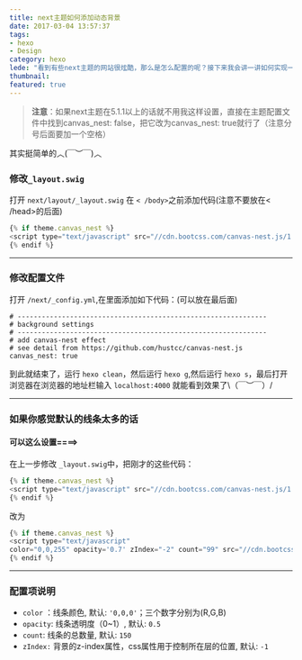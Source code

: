 ```yaml
---
title: next主题如何添加动态背景
date: 2017-03-04 13:57:37
tags:
- hexo
- Design
category: hexo
lede: "看到有些next主题的网站很炫酷，那么是怎么配置的呢？接下来我会讲一讲如何实现一些炫酷的效果（第一部分）"
thumbnail: 
featured: true 
---
```


>**注意**：如果next主题在5.1.1以上的话就不用我这样设置，直接在主题配置文件中找到canvas_nest: false，把它改为canvas_nest: true就行了（注意分号后面要加一个空格）

其实挺简单的︿(￣︶￣)︿
### 修改`_layout.swig`

打开  ` next/layout/_layout.swig `
在 `< /body>`之前添加代码(注意不要放在< /head>的后面)

```JavaScript
{% if theme.canvas_nest %}
<script type="text/javascript" src="//cdn.bootcss.com/canvas-nest.js/1.0.0/canvas-nest.min.js"></script>
{% endif %}
```

-------

<!-- more -->

### 修改配置文件
打开 `/next/_config.yml`,在里面添加如下代码：(可以放在最后面)

```
# --------------------------------------------------------------
# background settings
# --------------------------------------------------------------
# add canvas-nest effect
# see detail from https://github.com/hustcc/canvas-nest.js
canvas_nest: true
```
到此就结束了，运行 `hexo clean`，然后运行 `hexo g`,然后运行 `hexo s`，最后打开浏览器在浏览器的地址栏输入 `localhost:4000` 就能看到效果了\（￣︶￣）/

-------


### 如果你感觉默认的线条太多的话

#### 可以这么设置====>

在上一步修改  `_layout.swig`中，把刚才的这些代码：

```JavaScript
{% if theme.canvas_nest %}
<script type="text/javascript" src="//cdn.bootcss.com/canvas-nest.js/1.0.0/canvas-nest.min.js"></script>
{% endif %}

```
改为

```JavaScript
{% if theme.canvas_nest %}
<script type="text/javascript"
color="0,0,255" opacity='0.7' zIndex="-2" count="99" src="//cdn.bootcss.com/canvas-nest.js/1.0.0/canvas-nest.min.js"></script>
{% endif %}

```

-------

### 配置项说明
* `color` ：线条颜色, 默认: `'0,0,0'`；三个数字分别为(R,G,B)
* `opacity`: 线条透明度（0~1）, 默认: `0.5`
* `count`: 线条的总数量, 默认: `150`
* `zIndex:` 背景的z-index属性，css属性用于控制所在层的位置, 默认: `-1`

